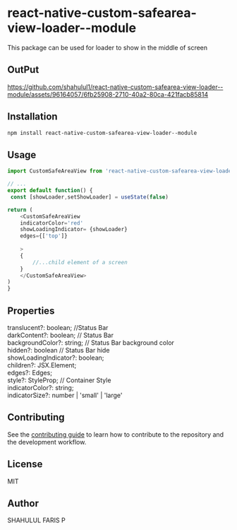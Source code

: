 # react-native-custom-safearea-view-loader--module

This package can be used for loader to show in the middle of screen

## OutPut

https://github.com/shahulul1/react-native-custom-safearea-view-loader--module/assets/96164057/6fb25908-2710-40a2-80ca-421facb85814




## Installation

```sh
npm install react-native-custom-safearea-view-loader--module
```

## Usage

```js
import CustomSafeAreaView from 'react-native-custom-safearea-view-loader--module';;

// ...
export default function() {
 const [showLoader,setShowLoader] = useState(false)

return (
    <CustomSafeAreaView 
    indicatorColor='red' 
    showLoadingIndicator= {showLoader} 
    edges={['top']}
    
    >
    {
        //...child element of a screen
    }
    </CustomSafeAreaView>
)
}

```
## Properties
 translucent?: boolean; //Status Bar      
 darkContent?: boolean; // Status Bar      
 backgroundColor?: string; // Status Bar background color      
 hidden?: boolean // Status Bar hide        
 showLoadingIndicator?: boolean;        
 children?: JSX.Element;         
 edges?: Edges;      
 style?: StyleProp<ViewStyle>; // Container Style     
 indicatorColor?: string;           
 indicatorSize?: number | 'small' | 'large'      

## Contributing

See the [contributing guide](CONTRIBUTING.md) to learn how to contribute to the repository and the development workflow.

## License

MIT

## Author
SHAHULUL FARIS P



